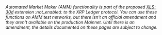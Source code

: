 _Automated Market Maker (AMM) functionality is part of the proposed [XLS-30d](https://github.com/XRPLF/XRPL-Standards/discussions/78) extension :not_enabled: to the XRP Ledger protocol. You can use these functions on AMM test networks, but there isn't an official amendment and they aren't available on the production Mainnet. Until there is an amendment, the details documented on these pages are subject to change._

